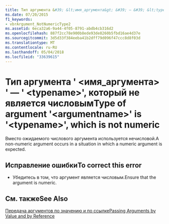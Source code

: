 ```yaml
---
title: Тип аргумента &#39; &lt;имя_аргумента&gt; &#39; — &#39; &lt;typename&gt;&#39;, который не является числовым
ms.date: 07/20/2015
f1_keywords:
- vbrArgument_NotNumericType2
ms.assetid: 6eca32a6-9a44-4f05-8791-abdb4cb316d2
ms.openlocfilehash: 887f2cc78e900b8ede93de8260b5fbd16ae4d37e
ms.sourcegitcommit: 3d5d33f384eeba41b2dff79d096f47ccc8d8f03d
ms.translationtype: MT
ms.contentlocale: ru-RU
ms.lasthandoff: 05/04/2018
ms.locfileid: "33639615"
---
```

# <a name="type-of-argument-39ltargumentnamegt39-is-39lttypenamegt39-which-is-not-numeric"></a><span data-ttu-id="5f713-102">Тип аргумента &#39; &lt;имя_аргумента&gt; &#39; — &#39; &lt;typename&gt;&#39;, который не является числовым</span><span class="sxs-lookup"><span data-stu-id="5f713-102">Type of argument &#39;&lt;argumentname&gt;&#39; is &#39;&lt;typename&gt;&#39;, which is not numeric</span></span>
<span data-ttu-id="5f713-103">Вместо ожидаемого числового аргумента используется нечисловой.</span><span class="sxs-lookup"><span data-stu-id="5f713-103">A non-numeric argument occurs in a situation in which a numeric argument is expected.</span></span>  
  
## <a name="to-correct-this-error"></a><span data-ttu-id="5f713-104">Исправление ошибки</span><span class="sxs-lookup"><span data-stu-id="5f713-104">To correct this error</span></span>  
  
-   <span data-ttu-id="5f713-105">Убедитесь в том, что аргумент является числовым.</span><span class="sxs-lookup"><span data-stu-id="5f713-105">Ensure that the argument is numeric.</span></span>  
  
## <a name="see-also"></a><span data-ttu-id="5f713-106">См. также</span><span class="sxs-lookup"><span data-stu-id="5f713-106">See Also</span></span>  
 [<span data-ttu-id="5f713-107">Передача аргументов по значению и по ссылке</span><span class="sxs-lookup"><span data-stu-id="5f713-107">Passing Arguments by Value and by Reference</span></span>](../../visual-basic/programming-guide/language-features/procedures/passing-arguments-by-value-and-by-reference.md)  

